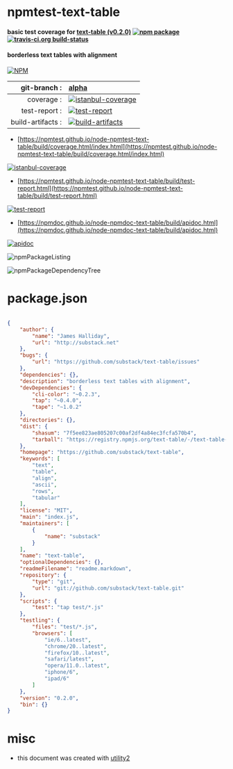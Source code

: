 # npmtest-text-table

#### basic test coverage for  [text-table (v0.2.0)](https://github.com/substack/text-table)  [![npm package](https://img.shields.io/npm/v/npmtest-text-table.svg?style=flat-square)](https://www.npmjs.org/package/npmtest-text-table) [![travis-ci.org build-status](https://api.travis-ci.org/npmtest/node-npmtest-text-table.svg)](https://travis-ci.org/npmtest/node-npmtest-text-table)

#### borderless text tables with alignment

[![NPM](https://nodei.co/npm/text-table.png?downloads=true&downloadRank=true&stars=true)](https://www.npmjs.com/package/text-table)

| git-branch : | [alpha](https://github.com/npmtest/node-npmtest-text-table/tree/alpha)|
|--:|:--|
| coverage : | [![istanbul-coverage](https://npmtest.github.io/node-npmtest-text-table/build/coverage.badge.svg)](https://npmtest.github.io/node-npmtest-text-table/build/coverage.html/index.html)|
| test-report : | [![test-report](https://npmtest.github.io/node-npmtest-text-table/build/test-report.badge.svg)](https://npmtest.github.io/node-npmtest-text-table/build/test-report.html)|
| build-artifacts : | [![build-artifacts](https://npmtest.github.io/node-npmtest-text-table/glyphicons_144_folder_open.png)](https://github.com/npmtest/node-npmtest-text-table/tree/gh-pages/build)|

- [https://npmtest.github.io/node-npmtest-text-table/build/coverage.html/index.html](https://npmtest.github.io/node-npmtest-text-table/build/coverage.html/index.html)

[![istanbul-coverage](https://npmtest.github.io/node-npmtest-text-table/build/screenCapture.buildCi.browser.%252Ftmp%252Fbuild%252Fcoverage.lib.html.png)](https://npmtest.github.io/node-npmtest-text-table/build/coverage.html/index.html)

- [https://npmtest.github.io/node-npmtest-text-table/build/test-report.html](https://npmtest.github.io/node-npmtest-text-table/build/test-report.html)

[![test-report](https://npmtest.github.io/node-npmtest-text-table/build/screenCapture.buildCi.browser.%252Ftmp%252Fbuild%252Ftest-report.html.png)](https://npmtest.github.io/node-npmtest-text-table/build/test-report.html)

- [https://npmdoc.github.io/node-npmdoc-text-table/build/apidoc.html](https://npmdoc.github.io/node-npmdoc-text-table/build/apidoc.html)

[![apidoc](https://npmdoc.github.io/node-npmdoc-text-table/build/screenCapture.buildCi.browser.%252Ftmp%252Fbuild%252Fapidoc.html.png)](https://npmdoc.github.io/node-npmdoc-text-table/build/apidoc.html)

![npmPackageListing](https://npmtest.github.io/node-npmtest-text-table/build/screenCapture.npmPackageListing.svg)

![npmPackageDependencyTree](https://npmtest.github.io/node-npmtest-text-table/build/screenCapture.npmPackageDependencyTree.svg)



# package.json

```json

{
    "author": {
        "name": "James Halliday",
        "url": "http://substack.net"
    },
    "bugs": {
        "url": "https://github.com/substack/text-table/issues"
    },
    "dependencies": {},
    "description": "borderless text tables with alignment",
    "devDependencies": {
        "cli-color": "~0.2.3",
        "tap": "~0.4.0",
        "tape": "~1.0.2"
    },
    "directories": {},
    "dist": {
        "shasum": "7f5ee823ae805207c00af2df4a84ec3fcfa570b4",
        "tarball": "https://registry.npmjs.org/text-table/-/text-table-0.2.0.tgz"
    },
    "homepage": "https://github.com/substack/text-table",
    "keywords": [
        "text",
        "table",
        "align",
        "ascii",
        "rows",
        "tabular"
    ],
    "license": "MIT",
    "main": "index.js",
    "maintainers": [
        {
            "name": "substack"
        }
    ],
    "name": "text-table",
    "optionalDependencies": {},
    "readmeFilename": "readme.markdown",
    "repository": {
        "type": "git",
        "url": "git://github.com/substack/text-table.git"
    },
    "scripts": {
        "test": "tap test/*.js"
    },
    "testling": {
        "files": "test/*.js",
        "browsers": [
            "ie/6..latest",
            "chrome/20..latest",
            "firefox/10..latest",
            "safari/latest",
            "opera/11.0..latest",
            "iphone/6",
            "ipad/6"
        ]
    },
    "version": "0.2.0",
    "bin": {}
}
```



# misc
- this document was created with [utility2](https://github.com/kaizhu256/node-utility2)
